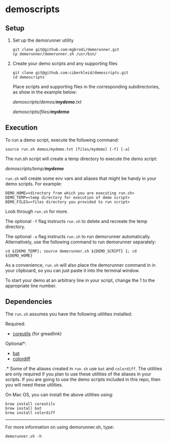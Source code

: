 # demoscripts

## Setup

1. Set up the demorunner utility

   ```
   git clone git@github.com:mgbrodi/demorunner.git
   cp demorunner/demorunner.sh /usr/bin/
   ```

2. Create your demo scripts and any supporting files

   ```
   git clone git@github.com:ciberkleid/demoscripts.git
   cd demoscripts
   ```

   Place scripts and supporting files in the corresponding subdirectories, as show in the example below:
   
   _demoscripts/demos/**mydemo**.txt_
   
   _demoscripts/files/**mydemo**_

## Execution

To run a demo script, execute the following command:

   ```
   source run.sh demos/mydemo.txt [files/mydemo] [-f] [-a]
   ```
   
   The run.sh script will create a temp directory to execute the demo script:
   
   _demoscripts/temp/**mydemo**_
   
   `run.sh` will create some env vars and aliases that might be handy in your demo scripts. For example:
   
   ```
   DEMO_HOME=<directory from which you are executing run.sh>
   DEMO_TEMP=<temp directory for execution of demo script>
   DEMO_FILES=<files directory you provided to run script>
   ```
   
   Look through `run.sh` for more.
   
   The optional `-f` flag instructs `run.sh` to delete and recreate the temp directory.
   
   The optional `-a` flag instructs `run.sh` to run demorunner automatically. Alternatively, use the following command to run demorunner separately:
   
   `cd ${DEMO_TEMP}; source demorunner.sh ${DEMO_SCRIPT} 1; cd ${DEMO_HOME}`
   
   As a convenience, `run.sh` will also place the demorunner command in in your clipboard, so you can just paste it into the terminal window.
   
   To start your demo at an arbitrary line in your script, change the 1 to the appropriate line number.
      

## Dependencies

The `run.sh` assumes you have the following utilities installed:

Required:
- [coreutils](https://www.gnu.org/software/coreutils/) (for greadlink)

Optional*:
- [bat](https://github.com/sharkdp/bat)
- [colordiff](https://www.colordiff.org)

 .* Some of the aliases created in `run.sh` use `bat` and `colordiff`. The utilities are only required if you plan to use these utilities of the aliases in your scripts. If you are going to use the demo scripts included in this repo, then you will need these utilities.

On Mac OS, you can install the above utilities using:
```
brew install coreutils
brew install bat
brew install colordiff
```


   
-----

For more information on using demorunner.sh, type:

`demorunner.sh -h`
